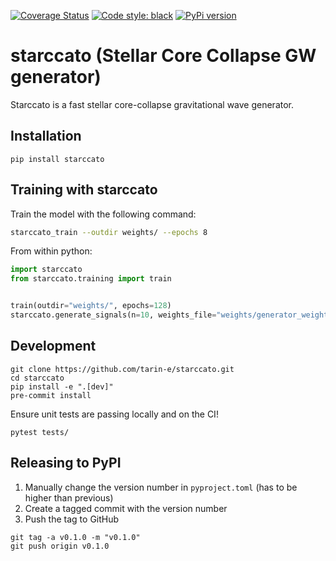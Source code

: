 [![Coverage Status](https://coveralls.io/repos/github/starccato/starccato/badge.svg?branch=main)](https://coveralls.io/github/starccato/starccato?branch=main)
[![Code style: black](https://img.shields.io/badge/code%20style-black-000000.svg)](https://github.com/psf/black)
[![PyPi version](https://pypip.in/v/starccato/badge.png)](https://crate.io/packages/starccato/)

# starccato (Stellar Core Collapse GW generator)

Starccato is a fast stellar core-collapse gravitational wave generator.

## Installation

```
pip install starccato
```

## Training with starccato

Train the model with the following command:
```bash
starccato_train --outdir weights/ --epochs 8
```

From within python:
```python
import starccato
from starccato.training import train


train(outdir="weights/", epochs=128)
starccato.generate_signals(n=10, weights_file="weights/generator_weights.pth")

```


## Development

```
git clone https://github.com/tarin-e/starccato.git
cd starccato
pip install -e ".[dev]"
pre-commit install
```

Ensure unit tests are passing locally and on the CI!
```
pytest tests/
```

## Releasing to PyPI

1. Manually change the version number in `pyproject.toml`  (has to be higher than previous)
1. Create a tagged commit with the version number
2. Push the tag to GitHub

```
git tag -a v0.1.0 -m "v0.1.0"
git push origin v0.1.0
```
